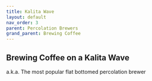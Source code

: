 ```yaml
---
title: Kalita Wave
layout: default
nav_order: 3
parent: Percolation Brewers
grand_parent: Brewing Coffee
---
```


## Brewing Coffee on a Kalita Wave
a.k.a. The most popular flat bottomed percolation brewer
